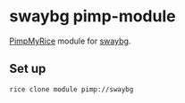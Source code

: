 # swaybg pimp-module

[PimpMyRice](https://github.com/daddodev/pimpmyrice) module for [swaybg](https://github.com/swaywm/swaybg).

## Set up

```bash
rice clone module pimp://swaybg
```
